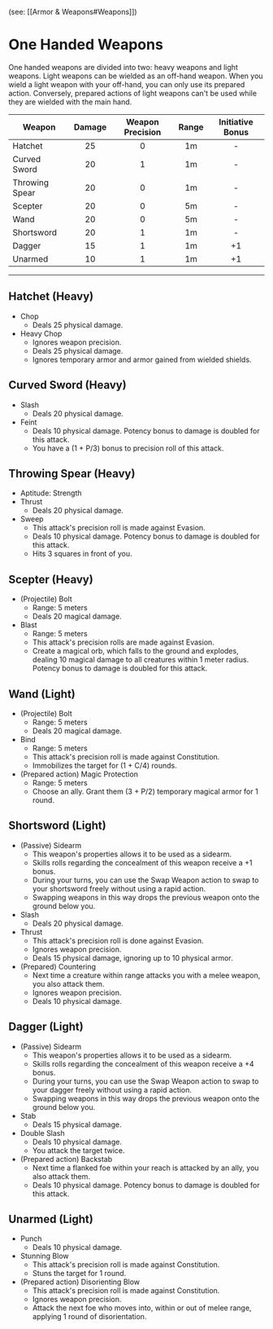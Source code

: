 (see: [[Armor & Weapons#Weapons]])

# One Handed Weapons
One handed weapons are divided into two: heavy weapons and light weapons. Light weapons can be wielded as an off-hand weapon. When you wield a light weapon with your off-hand, you can only use its prepared action. Conversely, prepared actions of light weapons can't be used while they are wielded with the main hand.

| Weapon         | Damage | Weapon Precision | Range | Initiative Bonus |
| -------------- | :----: | :--------------: | :---: | :--------------: |
| Hatchet        |   25   |        0         |  1m   |        -         |
| Curved Sword   |   20   |        1         |  1m   |        -         |
| Throwing Spear |   20   |        0         |  1m   |        -         |
| Scepter        |   20   |        0         |  5m   |        -         |
| Wand           |   20   |        0         |  5m   |        -         |
| Shortsword     |   20   |        1         |  1m   |        -         |
| Dagger         |   15   |        1         |  1m   |        +1        |
| Unarmed        |   10   |        1         |  1m   |        +1        |

---
## Hatchet (Heavy)
+ Chop
	+ Deals 25 physical damage.
+ Heavy Chop
	+ Ignores weapon precision. 
	+ Deals 25 physical damage.
	+ Ignores temporary armor and armor gained from wielded shields.

## Curved Sword (Heavy)
+ Slash
	+ Deals 20 physical damage.
+ Feint
	+ Deals 10 physical damage. Potency bonus to damage is doubled for this attack. 
	+ You have a (1 + P/3) bonus to precision roll of this attack.

## Throwing Spear (Heavy)
+ Aptitude: Strength
+ Thrust
	+ Deals 20 physical damage.
+ Sweep
	+ This attack's precision roll is made against Evasion.
	+ Deals 10 physical damage. Potency bonus to damage is doubled for this attack. 
	+ Hits 3 squares in front of you.

## Scepter (Heavy)
+ (Projectile) Bolt
	+ Range: 5 meters
	+ Deals 20 magical damage.
+ Blast
	+ Range: 5 meters
	+ This attack's precision rolls are made against Evasion.
	+ Create a magical orb, which falls to the ground and explodes, dealing 10 magical damage to all creatures within 1 meter radius. Potency bonus to damage is doubled for this attack. 

## Wand (Light)
+ (Projectile) Bolt
	+ Range: 5 meters
	+ Deals 20 magical damage.
+ Bind
	+ Range: 5 meters
	+ This attack's precision roll is made against Constitution.
	+ Immobilizes the target for (1 + C/4) rounds.
+ (Prepared action) Magic Protection
	+ Range: 5 meters
	+ Choose an ally. Grant them (3 + P/2) temporary magical armor for 1 round.

## Shortsword (Light)
+ (Passive) Sidearm
	+ This weapon's properties allows it to be used as a sidearm.
	+ Skills rolls regarding the concealment of this weapon receive a +1 bonus.
	+ During your turns, you can use the Swap Weapon action to swap to your shortsword freely without using a rapid action. 
	+ Swapping weapons in this way drops the previous weapon onto the ground below you.
+ Slash
	+ Deals 20 physical damage.
+  Thrust
	+ This attack's precision roll is done against Evasion.
	+ Ignores weapon precision.
	+ Deals 15 physical damage, ignoring up to 10 physical armor.
+ (Prepared) Countering
	+ Next time a creature within range attacks you with a melee weapon, you also attack them.
	+ Ignores weapon precision.
	+ Deals 10 physical damage.

## Dagger (Light)
+ (Passive) Sidearm
	+ This weapon's properties allows it to be used as a sidearm.
	+ Skills rolls regarding the concealment of this weapon receive a +4 bonus.
	+ During your turns, you can use the Swap Weapon action to swap to your dagger freely without using a rapid action. 
	+ Swapping weapons in this way drops the previous weapon onto the ground below you.
+ Stab
	+ Deals 15 physical damage.
+ Double Slash
	+ Deals 10 physical damage.
	+ You attack the target twice.
+ (Prepared action) Backstab
	+ Next time a flanked foe within your reach is attacked by an ally, you also attack them.
	+ Deals 10 physical damage. Potency bonus to damage is doubled for this attack. 

## Unarmed (Light)
+ Punch
	+ Deals 10 physical damage.
+ Stunning Blow 
	+ This attack's precision roll is made against Constitution.
	+ Stuns the target for 1 round.
+ (Prepared action) Disorienting Blow
	+ This attack's precision roll is made against Constitution.
	+ Ignores weapon precision.
	+ Attack the next foe who moves into, within or out of melee range, applying 1 round of disorientation.